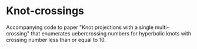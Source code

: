 # Knot-crossings

Accompanying code to paper "Knot projections with a single multi-crossing" that enumerates uebercrossing numbers for hyperbolic knots with crossing number less than or equal to 10.
